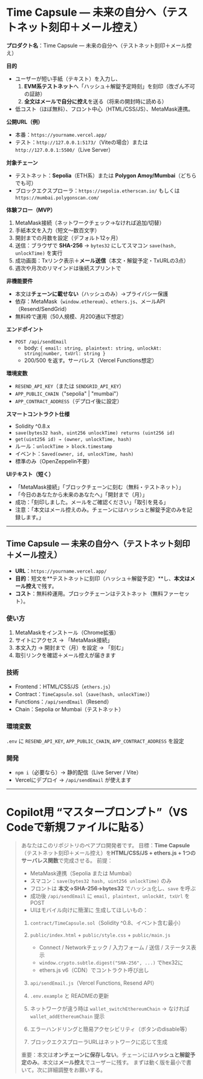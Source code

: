 # Time Capsule — 未来の自分へ（テストネット刻印＋メール控え）

**プロダクト名**：Time Capsule — 未来の自分へ（テストネット刻印＋メール控え）

**目的**

* ユーザーが短い手紙（テキスト）を入力し、
  1. **EVM系テストネット**へ「ハッシュ＋解錠予定時刻」を刻印（改ざん不可の証跡）
  2. **全文はメールで自分に控え**を送る（将来の開封時に読める）
* 低コスト（ほぼ無料）、フロント中心（HTML/CSS/JS）、MetaMask連携。

**公開URL（例）**

* 本番：`https://yourname.vercel.app/`
* テスト：`http://127.0.0.1:5173/`（Viteの場合）または `http://127.0.0.1:5500/`（Live Server）

**対象チェーン**

* テストネット：**Sepolia**（ETH系）または **Polygon Amoy/Mumbai**（どちらでも可）
* ブロックエクスプローラ：`https://sepolia.etherscan.io/` もしくは `https://mumbai.polygonscan.com/`

**体験フロー（MVP）**

1. MetaMask接続（ネットワークチェック→なければ追加/切替）
2. 手紙本文を入力（短文〜数百文字）
3. 開封までの月数を設定（デフォルト12ヶ月）
4. 送信：ブラウザで **SHA-256** → `bytes32` にしてスマコン `save(hash, unlockTime)` を実行
5. 成功画面：Txリンク表示＋**メール送信**（本文・解錠予定・TxURLの3点）
6. 週次や月次のリマインドは後続スプリントで

**非機能要件**

* 本文は**チェーンに載せない**（ハッシュのみ）→プライバシー保護
* 依存：MetaMask（`window.ethereum`）、`ethers.js`、メールAPI（Resend/SendGrid）
* 無料枠で運用（50人規模、月200通以下想定）

**エンドポイント**

* `POST /api/sendEmail`
  * body: `{ email: string, plaintext: string, unlockAt: string|number, txUrl: string }`
  * 200/500 を返す。サーバレス（Vercel Functions想定）

**環境変数**

* `RESEND_API_KEY`（または `SENDGRID_API_KEY`）
* `APP_PUBLIC_CHAIN`（"sepolia" | "mumbai"）
* `APP_CONTRACT_ADDRESS`（デプロイ後に設定）

**スマートコントラクト仕様**

* Solidity ^0.8.x
* `save(bytes32 hash, uint256 unlockTime) returns (uint256 id)`
* `get(uint256 id) → (owner, unlockTime, hash)`
* ルール：`unlockTime > block.timestamp`
* イベント：`Saved(owner, id, unlockTime, hash)`
* 標準のみ（OpenZeppelin不要）

**UIテキスト（短く）**

* 「MetaMask接続」「ブロックチェーンに刻む（無料・テストネット）」
* 「今日のあなたから未来のあなたへ」「開封まで（月）」
* 成功：「刻印しました。メールをご確認ください」「取引を見る」
* 注意：「本文はメール控えのみ。チェーンにはハッシュと解錠予定のみを記録します。」

---

## Time Capsule — 未来の自分へ（テストネット刻印＋メール控え）

* **URL**：`https://yourname.vercel.app/`
* **目的**：短文を**テストネットに刻印（ハッシュ＋解錠予定）**し、**本文はメール控え**で残す。
* **コスト**：無料枠運用。ブロックチェーンはテストネット（無料ファーセット）。

### 使い方

1. MetaMaskをインストール（Chrome拡張）
2. サイトにアクセス → 「MetaMask接続」
3. 本文入力 → 開封まで（月）を設定 → 「刻む」
4. 取引リンクを確認＋メール控えが届きます

### 技術

* Frontend：HTML/CSS/JS（`ethers.js`）
* Contract：`TimeCapsule.sol`（`save(hash, unlockTime)`）
* Functions：`/api/sendEmail`（Resend）
* Chain：Sepolia or Mumbai（テストネット）

### 環境変数

`.env` に `RESEND_API_KEY`, `APP_PUBLIC_CHAIN`, `APP_CONTRACT_ADDRESS` を設定

### 開発

* `npm i`（必要なら）→ 静的配信（Live Server / Vite）
* Vercelにデプロイ → `/api/sendEmail` が使えます

---

# Copilot用 “マスタープロンプト”（VS Codeで新規ファイルに貼る）

> あなたはこのリポジトリのペアプロ開発者です。
> 目標：**Time Capsule**（テストネット刻印＋メール控え）を**HTML/CSS/JS + ethers.js + 1つのサーバレス関数**で完成させる。
> 前提：
>
> * MetaMask連携（Sepolia または Mumbai）
> * スマコン：`save(bytes32 hash, uint256 unlockTime)` のみ
> * フロントは **本文→SHA-256→bytes32** でハッシュ化し、`save` を呼ぶ
> * 成功後 `/api/sendEmail` に `email, plaintext, unlockAt, txUrl` をPOST
> * UIはモバイル向けに簡潔に
>   生成してほしいもの：
>
> 1. `contract/TimeCapsule.sol`（Solidity ^0.8、イベント含む最小）
> 2. `public/index.html` + `public/style.css` + `public/main.js`
>
>    * Connect / Networkチェック / 入力フォーム / 送信 / ステータス表示
>    * `window.crypto.subtle.digest("SHA-256", ...)` でhex32に
>    * ethers.js v6（CDN）でコントラクト呼び出し
> 3. `api/sendEmail.js`（Vercel Functions, Resend API）
> 4. `.env.example` と READMEの更新
> 5. ネットワークが違う時は `wallet_switchEthereumChain` → なければ `wallet_addEthereumChain` 提示
> 6. エラーハンドリングと簡易アクセシビリティ（ボタンのdisable等）
> 7. ブロックエクスプローラURLはネットワークに応じて生成
>
> 重要：本文は**オンチェーンに保存しない**。チェーンには**ハッシュと解錠予定のみ**。本文は**メール控え**でユーザーに残す。
> まずは動く版を最小で書いて。次に詳細調整をお願いする。
